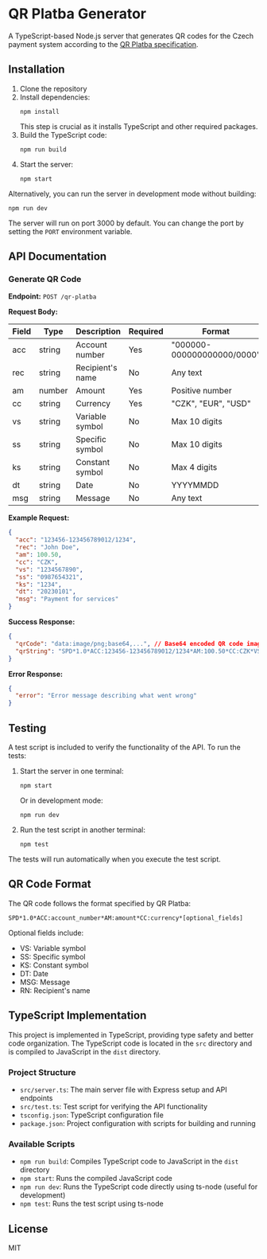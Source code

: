 # QR Platba Generator

A TypeScript-based Node.js server that generates QR codes for the Czech payment system according to
the [QR Platba specification](https://qr-platba.cz/pro-vyvojare/specifikace-formatu/).

## Installation

1. Clone the repository
2. Install dependencies:
   ```
   npm install
   ```
   This step is crucial as it installs TypeScript and other required packages.
3. Build the TypeScript code:
   ```
   npm run build
   ```
4. Start the server:
   ```
   npm start
   ```

Alternatively, you can run the server in development mode without building:

```
npm run dev
```

The server will run on port 3000 by default. You can change the port by setting the `PORT` environment variable.

## API Documentation

### Generate QR Code

**Endpoint:** `POST /qr-platba`

**Request Body:**

| Field | Type   | Description      | Required | Format                     |
|-------|--------|------------------|----------|----------------------------|
| acc   | string | Account number   | Yes      | "000000-000000000000/0000" |
| rec   | string | Recipient's name | No       | Any text                   |
| am    | number | Amount           | Yes      | Positive number            |
| cc    | string | Currency         | Yes      | "CZK", "EUR", "USD"        |
| vs    | string | Variable symbol  | No       | Max 10 digits              |
| ss    | string | Specific symbol  | No       | Max 10 digits              |
| ks    | string | Constant symbol  | No       | Max 4 digits               |
| dt    | string | Date             | No       | YYYYMMDD                   |
| msg   | string | Message          | No       | Any text                   |

**Example Request:**

```json
{
  "acc": "123456-123456789012/1234",
  "rec": "John Doe",
  "am": 100.50,
  "cc": "CZK",
  "vs": "1234567890",
  "ss": "0987654321",
  "ks": "1234",
  "dt": "20230101",
  "msg": "Payment for services"
}
```

**Success Response:**

```json
{
  "qrCode": "data:image/png;base64,...", // Base64 encoded QR code image
  "qrString": "SPD*1.0*ACC:123456-123456789012/1234*AM:100.50*CC:CZK*VS:1234567890*SS:0987654321*KS:1234*DT:20230101*MSG:Payment for services*RN:John Doe"
}
```

**Error Response:**

```json
{
  "error": "Error message describing what went wrong"
}
```

## Testing

A test script is included to verify the functionality of the API. To run the tests:

1. Start the server in one terminal:
   ```
   npm start
   ```

   Or in development mode:
   ```
   npm run dev
   ```

2. Run the test script in another terminal:
   ```
   npm test
   ```

The tests will run automatically when you execute the test script.

## QR Code Format

The QR code follows the format specified by QR Platba:

```
SPD*1.0*ACC:account_number*AM:amount*CC:currency*[optional_fields]
```

Optional fields include:

- VS: Variable symbol
- SS: Specific symbol
- KS: Constant symbol
- DT: Date
- MSG: Message
- RN: Recipient's name

## TypeScript Implementation

This project is implemented in TypeScript, providing type safety and better code organization. The TypeScript code is
located in the `src` directory and is compiled to JavaScript in the `dist` directory.

### Project Structure

- `src/server.ts`: The main server file with Express setup and API endpoints
- `src/test.ts`: Test script for verifying the API functionality
- `tsconfig.json`: TypeScript configuration file
- `package.json`: Project configuration with scripts for building and running

### Available Scripts

- `npm run build`: Compiles TypeScript code to JavaScript in the `dist` directory
- `npm start`: Runs the compiled JavaScript code
- `npm run dev`: Runs the TypeScript code directly using ts-node (useful for development)
- `npm test`: Runs the test script using ts-node

## License

MIT

